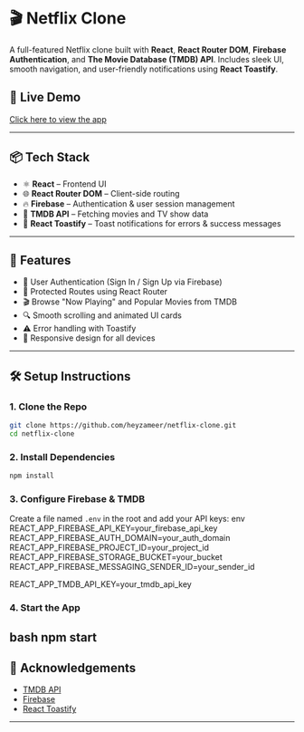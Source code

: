 # 🎬 Netflix Clone

A full-featured Netflix clone built with **React**, **React Router DOM**, **Firebase Authentication**, and **The Movie Database (TMDB) API**. Includes sleek UI, smooth navigation, and user-friendly notifications using **React Toastify**.

## 🚀 Live Demo

[Click here to view the app](#) <!-- Replace with your deployed link if available -->

---

## 📦 Tech Stack

- ⚛️ **React** – Frontend UI
- 🌐 **React Router DOM** – Client-side routing
- 🔥 **Firebase** – Authentication & user session management
- 🎥 **TMDB API** – Fetching movies and TV show data
- 📢 **React Toastify** – Toast notifications for errors & success messages

---

## 📸 Features

- 🔐 User Authentication (Sign In / Sign Up via Firebase)
- 🧭 Protected Routes using React Router
- 🎬 Browse "Now Playing" and Popular Movies from TMDB
- 🔍 Smooth scrolling and animated UI cards
- ⚠️ Error handling with Toastify
- 📱 Responsive design for all devices

---

## 🛠️ Setup Instructions

### 1. Clone the Repo

```bash
git clone https://github.com/heyzameer/netflix-clone.git
cd netflix-clone
```

### 2. Install Dependencies

```bash
npm install
```
### 3. Configure Firebase & TMDB

Create a file named `.env` in the root and add your API keys:
env
REACT_APP_FIREBASE_API_KEY=your_firebase_api_key
REACT_APP_FIREBASE_AUTH_DOMAIN=your_auth_domain
REACT_APP_FIREBASE_PROJECT_ID=your_project_id
REACT_APP_FIREBASE_STORAGE_BUCKET=your_bucket
REACT_APP_FIREBASE_MESSAGING_SENDER_ID=your_sender_id

REACT_APP_TMDB_API_KEY=your_tmdb_api_key

### 4. Start the App
bash
npm start
---

## 🙌 Acknowledgements

- [TMDB API](https://www.themoviedb.org/documentation/api)
- [Firebase](https://firebase.google.com/)
- [React Toastify](https://fkhadra.github.io/react-toastify/)

---